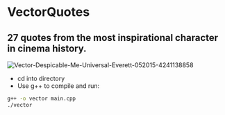 # VectorQuotes

## 27 quotes from the most inspirational character in cinema history.

![Vector-Despicable-Me-Universal-Everett-052015-4241138858](https://github.com/Mug-Costanza/VectorQuotes/assets/77304096/7cf34665-bef9-4b6b-8523-4380947d4139)

* cd into directory
* Use g++ to compile and run:

```bash
g++ -o vector main.cpp
./vector
